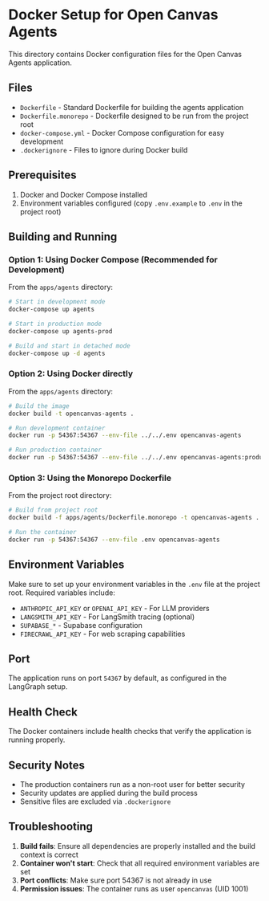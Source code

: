 # Docker Setup for Open Canvas Agents

This directory contains Docker configuration files for the Open Canvas Agents application.

## Files

- `Dockerfile` - Standard Dockerfile for building the agents application
- `Dockerfile.monorepo` - Dockerfile designed to be run from the project root
- `docker-compose.yml` - Docker Compose configuration for easy development
- `.dockerignore` - Files to ignore during Docker build

## Prerequisites

1. Docker and Docker Compose installed
2. Environment variables configured (copy `.env.example` to `.env` in the project root)

## Building and Running

### Option 1: Using Docker Compose (Recommended for Development)

From the `apps/agents` directory:

```bash
# Start in development mode
docker-compose up agents

# Start in production mode
docker-compose up agents-prod

# Build and start in detached mode
docker-compose up -d agents
```

### Option 2: Using Docker directly

From the `apps/agents` directory:

```bash
# Build the image
docker build -t opencanvas-agents .

# Run development container
docker run -p 54367:54367 --env-file ../../.env opencanvas-agents

# Run production container
docker run -p 54367:54367 --env-file ../../.env opencanvas-agents:production
```

### Option 3: Using the Monorepo Dockerfile

From the project root directory:

```bash
# Build from project root
docker build -f apps/agents/Dockerfile.monorepo -t opencanvas-agents .

# Run the container
docker run -p 54367:54367 --env-file .env opencanvas-agents
```

## Environment Variables

Make sure to set up your environment variables in the `.env` file at the project root. Required variables include:

- `ANTHROPIC_API_KEY` or `OPENAI_API_KEY` - For LLM providers
- `LANGSMITH_API_KEY` - For LangSmith tracing (optional)
- `SUPABASE_*` - Supabase configuration
- `FIRECRAWL_API_KEY` - For web scraping capabilities

## Port

The application runs on port `54367` by default, as configured in the LangGraph setup.

## Health Check

The Docker containers include health checks that verify the application is running properly.

## Security Notes

- The production containers run as a non-root user for better security
- Security updates are applied during the build process
- Sensitive files are excluded via `.dockerignore`

## Troubleshooting

1. **Build fails**: Ensure all dependencies are properly installed and the build context is correct
2. **Container won't start**: Check that all required environment variables are set
3. **Port conflicts**: Make sure port 54367 is not already in use
4. **Permission issues**: The container runs as user `opencanvas` (UID 1001)
